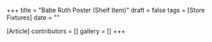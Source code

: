 +++
title = "Babe Ruth Poster (Shelf Item)"
draft = false
tags = [Store Fixtures]
date = ""

[Article]
contributors = []
gallery = []
+++